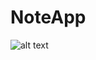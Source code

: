# NoteApp


![alt text](http://url/to/https://github.com/msasakibalamin/NoteApp/blob/main/Screenshot%20from%202021-04-25%2009-45-46.png)
